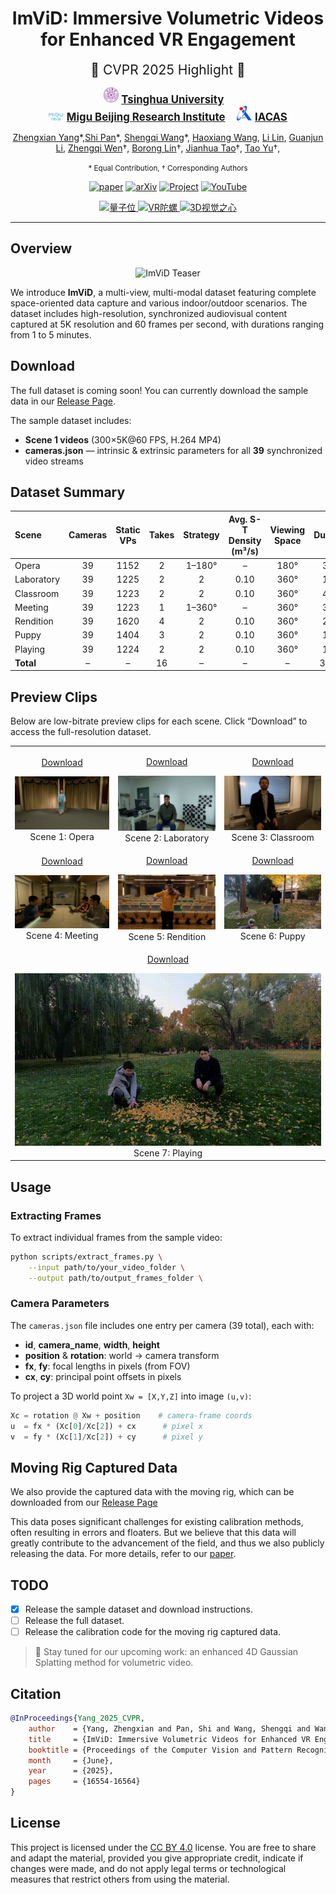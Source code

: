 <div align="center">

# ImViD: Immersive Volumetric Videos for Enhanced VR Engagement

<p align="center">
  <span style="font-size:1.5em;">🌟 CVPR 2025 Highlight 🌟</span>
</p>
 
<p align="center">
  <span style="font-size:1.2em;">
    <img src="assets/tsinghua.png" alt="Tsinghua" width="24" /> 
    <strong><a href="https://www.tsinghua.edu.cn/">Tsinghua University</a></strong> &nbsp;&nbsp;
    <br>
    <img src="assets/migu.png" alt="Migu" width="24" /> 
    <strong><a href="https://www.migu.cn/">Migu Beijing Research Institute</a></strong> &nbsp;&nbsp;
    <img src="assets/casia.jpg" alt="CASIA" width="24" /> 
    <strong><a href="http://www.ia.cas.cn/">IACAS</a></strong>
  </span>
</p>

[Zhengxian Yang]()\*,[Shi Pan]()\*, [Shengqi Wang]()*, [Haoxiang Wang](), [Li Lin](), [Guanjun Li](),
[Zhengqi Wen]()†, [Borong Lin](https://www.arch.tsinghua.edu.cn/info/Building%20Science%20and%20Technology/1804)†, [Jianhua Tao](https://www.au.tsinghua.edu.cn/info/1104/2986.htm)†, [Tao Yu](https://ytrock.com/)†,

<p align="center"><small>  
* Equal Contribution,  
† Corresponding Authors  
</small></p>

[![paper](https://img.shields.io/badge/CVPR‑2025‑OpenAccess-brightgreen.svg)](https://openaccess.thecvf.com/content/CVPR2025/html/Yang_ImViD_Immersive_Volumetric_Videos_for_Enhanced_VR_Engagement_CVPR_2025_paper.html)
[![arXiv](https://img.shields.io/badge/arXiv-2503.14359-orange.svg)](https://arxiv.org/abs/2503.14359)
[![Project](https://img.shields.io/badge/Project-Page-blue.svg)](https://yzxqh.github.io/ImViD/)
[![YouTube](https://img.shields.io/badge/YouTube-Video-red?logo=youtube)](https://www.youtube.com/watch?v=qRl8lEAIPGI)

<p align="center">
  <a href="https://www.qbitai.com/2025/06/293352.html">
    <img src="https://img.shields.io/badge/量子位-深度解读-orange?style=flat-square" alt="量子位"/>
  </a>
  <a href="https://mp.weixin.qq.com/s/Pq-4varyObluQDlO2wdZdg">
    <img src="https://img.shields.io/badge/VR陀螺-微信公众号-green?logo=wechat&style=flat-square" alt="VR陀螺"/>
  </a>
  <a href="https://mp.weixin.qq.com/s/h37fSyYOfsucUrt1bIytHA">
    <img src="https://img.shields.io/badge/3D视觉之心-微信公众号-blue?logo=wechat&style=flat-square" alt="3D视觉之心"/>
  </a>
</p>
</div>

---

## Overview
<p align="center">
  <img src="assets/trailercollage2.jpg" alt="ImViD Teaser" width="90%" />
</p>

We introduce **ImViD**, a multi-view, multi-modal dataset featuring complete space-oriented data capture and various indoor/outdoor scenarios. The dataset includes high-resolution, synchronized audiovisual content captured at 5K resolution and 60 frames per second, with durations ranging from 1 to 5 minutes.

## Download
The full dataset is coming soon! You can currently download the sample data in our [Release Page](https://github.com/Metaverse-AI-Lab-THU/ImViD/releases/tag/v0.1).

The sample dataset includes:
- **Scene 1 videos** (300×5K@60 FPS, H.264 MP4)  
- **cameras.json** — intrinsic & extrinsic parameters for all **39** synchronized video streams

## Dataset Summary

| Scene      | Cameras | Static VPs | Takes | Strategy   | Avg. S-T Density (m³/s) | Viewing Space | Duration | Storage (GB) |
| :--------- | :-------:| :---------: | :----: | :---------: | :-----------------------: | :-----------: | :-------: | :----------: |
| Opera     | 39      | 1152      | 2     | 1–180°     | –                       | 180°          | 3:22     | 226         |
| Laboratory | 39      | 1225      | 2     | 2          | 0.10                    | 360°          | 1:42     | 137.3       |
| Classroom  | 39      | 1223      | 2     | 2          | 0.10                    | 360°          | 4:42     | 497         |
| Meeting    | 39      | 1223      | 1     | 1–360°     | –                       | 360°          | 3:16     | 114         |
| Rendition  | 39      | 1620      | 4     | 2          | 0.10                    | 360°          | 2:02     | 516         |
| Puppy      | 39      | 1404      | 3     | 2          | 0.10                    | 360°          | 1:50     | 359         |
| Playing    | 39      | 1224      | 2     | 2          | 0.10                    | 360°          | 1:10     | 220         |
| **Total**  | –       | –         | 16    | –          | –                       | –             | 38:46    | 2069.3      |

## Preview Clips

Below are low-bitrate preview clips for each scene. Click “Download” to access the full-resolution dataset.

<table align="center">
  <tr>
    <td align="center">
      <p><a href="https://github.com/Metaverse-AI-Lab-THU/ImViD/releases/tag/v0.1">Download</a></p>
      <img
        src="assets/scene1.gif"
        alt="Scene 1: Opera Preview"/><br/>
      Scene 1: Opera
    </td>
    <td align="center">
      <p><a href="">Download</a></p>
      <img
        src="assets/scene2.gif"
        alt="Scene 2: Laboratory Preview"/><br/>
      Scene 2: Laboratory
    </td>
    <td align="center">
      <p><a href="">Download</a></p>
      <img
        src="assets/scene3.gif"
        alt="Scene 3: Classroom Preview"/><br/>
      Scene 3: Classroom
    </td>
  <tr>
  <tr>
    <td align="center">
      <p><a href="">Download</a></p>
      <img
        src="assets/scene4.gif"
        alt="Scene 4: Meeting Preview"/><br/>
      Scene 4: Meeting
    </td>
    <td align="center">
      <p><a href="">Download</a></p>
      <img
        src="assets/scene5.gif"
        alt="Scene 5: Rendition Preview"/><br/>
      Scene 5: Rendition
    </td>
    <td align="center">
      <p><a href="">Download</a></p>
      <img
        src="assets/scene6.gif"
        alt="Scene 6: Puppy Preview"/><br/>
      Scene 6: Puppy
    </td>
  </tr>
  <tr>
    <td align="center" colspan="3">
      <p><a href="">Download</a></p>
      <img
        src="assets/scene7.gif"
        alt="Scene 7: Playing Preview"/><br/>
      Scene 7: Playing
    </td>
  </tr>
</table>

## Usage

### Extracting Frames

To extract individual frames from the sample video:
```bash
python scripts/extract_frames.py \
    --input path/to/your_video_folder \
    --output path/to/output_frames_folder \
```

### Camera Parameters

The `cameras.json` file includes one entry per camera (39 total), each with:

- **id**, **camera_name**, **width**, **height**  
- **position** & **rotation**: world → camera transform
- **fx**, **fy**: focal lengths in pixels (from FOV)  
- **cx**, **cy**: principal point offsets in pixels  

To project a 3D world point `Xw = [X,Y,Z]` into image `(u,v)`:

```python
Xc = rotation @ Xw + position    # camera‐frame coords
u  = fx * (Xc[0]/Xc[2]) + cx      # pixel x
v  = fy * (Xc[1]/Xc[2]) + cy      # pixel y
```

## Moving Rig Captured Data

We also provide the captured data with the moving rig, which can be downloaded from our [Release Page]()

This data poses significant challenges for existing calibration methods, often resulting in errors and floaters. But we believe that this data will greatly contribute to the advancement of the field, and thus we also publicly releasing the data. For more details, refer to our [paper](https://arxiv.org/abs/2503.14359).

## TODO
- [x] Release the sample dataset and download instructions.
- [ ] Release the full dataset.
- [ ] Release the calibration code for the moving rig captured data.

> 🎉 Stay tuned for our upcoming work: an enhanced 4D Gaussian Splatting method for volumetric video.

## Citation
```bibtex
@InProceedings{Yang_2025_CVPR,
    author    = {Yang, Zhengxian and Pan, Shi and Wang, Shengqi and Wang, Haoxiang and Lin, Li and Li, Guanjun and Wen, Zhengqi and Lin, Borong and Tao, Jianhua and Yu, Tao},
    title     = {ImViD: Immersive Volumetric Videos for Enhanced VR Engagement},
    booktitle = {Proceedings of the Computer Vision and Pattern Recognition Conference (CVPR)},
    month     = {June},
    year      = {2025},
    pages     = {16554-16564}
}
```

## License
This project is licensed under the [CC BY 4.0](https://creativecommons.org/licenses/by/4.0/) license. You are free to share and adapt the material, provided you give appropriate credit, indicate if changes were made, and do not apply legal terms or technological measures that restrict others from using the material.